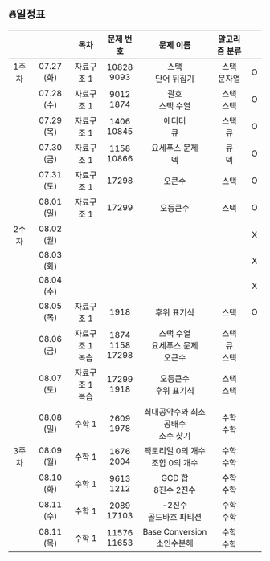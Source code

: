 ## 🔥일정표

|||목차|문제 번호|문제 이름|알고리즘 분류||
|:---:|:---:|:---:|:---:|:---:|:---:|:---:|
|1주차  |07.27 (화) |자료구조 1|10828<br>9093|스택<br>단어 뒤집기|스택<br>문자열|O|
|       |07.28 (수) |자료구조 1|9012<br>1874|괄호<br>스택 수열|스택<br>스택|O|
|       |07.29 (목) |자료구조 1|1406<br>10845|에디터<br>큐|스택<br>큐|O|
|       |07.30 (금) |자료구조 1|1158<br>10866|요세푸스 문제<br>덱|큐<br>덱|O|
|       |07.31 (토) |자료구조 1|17298|오큰수|스택|O|
|       |08.01 (일) |자료구조 1|17299|오등큰수|스택|O|
|2주차  |08.02 (월) |||||X|
|       |08.03 (화) |||||X|
|       |08.04 (수) |||||X|
|       |08.05 (목) |자료구조 1|1918|후위 표기식|스택|O|
|       |08.06 (금) |자료구조 1<br>복습|1874<br>1158<br>17298|스택 수열<br>요세푸스 문제<br>오큰수|스택<br>큐<br>스택||
|       |08.07 (토) |자료구조 1<br>복습|17299<br>1918|오등큰수<br>후위 표기식|스택<br>스택||
|       |08.08 (일) |수학 1    |2609<br>1978|최대공약수와 최소공배수<br>소수 찾기|수학<br>수학||
|3주차  |08.09 (월) |수학 1    |1676<br>2004|팩토리얼 0의 개수<br>조합 0의 개수|수학<br>수학||
|       |08.10 (화) |수학 1    |9613<br>1212|GCD 합<br>8진수 2진수|수학<br>수학||
|       |08.11 (수) |수학 1    |2089<br>17103|-2진수<br>골드바흐 파티션|수학<br>수학||
|       |08.11 (목) |수학 1    |11576<br>11653|Base Conversion<br>소인수분해|수학<br>수학||
